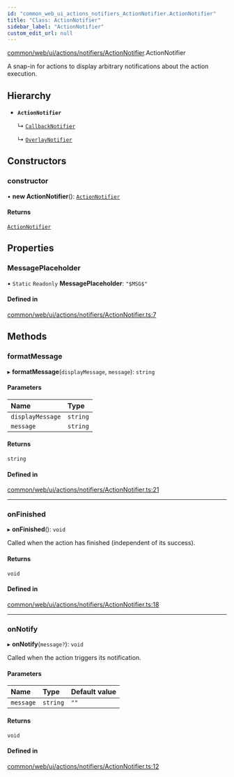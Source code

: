 ```yaml
---
id: "common_web_ui_actions_notifiers_ActionNotifier.ActionNotifier"
title: "Class: ActionNotifier"
sidebar_label: "ActionNotifier"
custom_edit_url: null
---
```


[common/web/ui/actions/notifiers/ActionNotifier](../modules/common_web_ui_actions_notifiers_ActionNotifier.md).ActionNotifier

A snap-in for actions to display arbitrary notifications about the action execution.

## Hierarchy

- **`ActionNotifier`**

  ↳ [`CallbackNotifier`](common_web_ui_actions_notifiers_CallbackNotifier.CallbackNotifier.md)

  ↳ [`OverlayNotifier`](common_web_ui_actions_notifiers_OverlayNotifier.OverlayNotifier.md)

## Constructors

### constructor

• **new ActionNotifier**(): [`ActionNotifier`](common_web_ui_actions_notifiers_ActionNotifier.ActionNotifier.md)

#### Returns

[`ActionNotifier`](common_web_ui_actions_notifiers_ActionNotifier.ActionNotifier.md)

## Properties

### MessagePlaceholder

▪ `Static` `Readonly` **MessagePlaceholder**: ``"$MSG$"``

#### Defined in

[common/web/ui/actions/notifiers/ActionNotifier.ts:7](https://github.com/Soroush9978/rds-ng/blob/3365237/src/common/web/ui/actions/notifiers/ActionNotifier.ts#L7)

## Methods

### formatMessage

▸ **formatMessage**(`displayMessage`, `message`): `string`

#### Parameters

| Name | Type |
| :------ | :------ |
| `displayMessage` | `string` |
| `message` | `string` |

#### Returns

`string`

#### Defined in

[common/web/ui/actions/notifiers/ActionNotifier.ts:21](https://github.com/Soroush9978/rds-ng/blob/3365237/src/common/web/ui/actions/notifiers/ActionNotifier.ts#L21)

___

### onFinished

▸ **onFinished**(): `void`

Called when the action has finished (independent of its success).

#### Returns

`void`

#### Defined in

[common/web/ui/actions/notifiers/ActionNotifier.ts:18](https://github.com/Soroush9978/rds-ng/blob/3365237/src/common/web/ui/actions/notifiers/ActionNotifier.ts#L18)

___

### onNotify

▸ **onNotify**(`message?`): `void`

Called when the action triggers its notification.

#### Parameters

| Name | Type | Default value |
| :------ | :------ | :------ |
| `message` | `string` | `""` |

#### Returns

`void`

#### Defined in

[common/web/ui/actions/notifiers/ActionNotifier.ts:12](https://github.com/Soroush9978/rds-ng/blob/3365237/src/common/web/ui/actions/notifiers/ActionNotifier.ts#L12)
